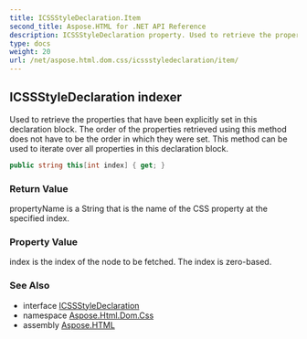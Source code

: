 ```yaml
---
title: ICSSStyleDeclaration.Item
second_title: Aspose.HTML for .NET API Reference
description: ICSSStyleDeclaration property. Used to retrieve the properties that have been explicitly set in this declaration block. The order of the properties retrieved using this method does not have to be the order in which they were set. This method can be used to iterate over all properties in this declaration block
type: docs
weight: 20
url: /net/aspose.html.dom.css/icssstyledeclaration/item/
---
```

## ICSSStyleDeclaration indexer

Used to retrieve the properties that have been explicitly set in this declaration block. The order of the properties retrieved using this method does not have to be the order in which they were set. This method can be used to iterate over all properties in this declaration block.

```csharp
public string this[int index] { get; }
```

### Return Value

propertyName is a String that is the name of the CSS property at the specified index.

### Property Value

index is the index of the node to be fetched. The index is zero-based.

### See Also

* interface [ICSSStyleDeclaration](../)
* namespace [Aspose.Html.Dom.Css](../../icssstyledeclaration/)
* assembly [Aspose.HTML](../../../)

